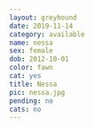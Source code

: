 ```yaml
---
layout: greyhound
date: 2019-11-14
category: available
name: nessa
sex: female
dob: 2012-10-01
color: fawn
cat: yes
title: Nessa
pic: nessa.jpg
pending: no
cats: no
---
```


